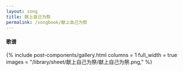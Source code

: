 ```yaml
---
layout: song
title: 献上自己为祭
permalink: /songbook/献上自己为祭
---
```


#### 歌谱

{% include post-components/gallery.html
    columns = 1
    full_width = true
    images = "/library/sheet/献上自己为祭/献上自己为祭.png,"
%}
